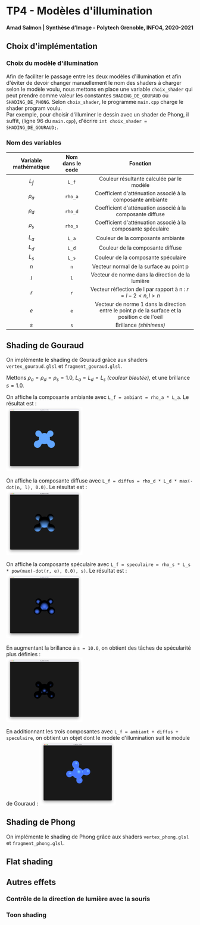 # TP4 - Modèles d'illumination

**Amad Salmon | Synthèse d’Image - Polytech Grenoble, INFO4, 2020-2021**

## Choix d'implémentation

### Choix du modèle d'illumination

Afin de faciliter le passage entre les deux modèles d'illumination et afin d'éviter de devoir changer manuellement le nom des shaders à charger selon le modèle voulu, nous mettons en place une variable `choix_shader` qui peut prendre comme valeur les constantes `SHADING_DE_GOURAUD` ou `SHADING_DE_PHONG`. Selon `choix_shader`, le programme `main.cpp` charge le shader program voulu.  
Par exemple, pour choisir d'illuminer le dessin avec un shader de Phong, il suffit, (ligne 96 du `main.cpp`), d'écrire `int choix_shader = SHADING_DE_GOURAUD;`.

### Nom des variables

| Variable mathématique | Nom dans le code |                                            Fonction                                            |
|:---------------------:|:----------------:|:----------------------------------------------------------------------------------------------:|
|         $L_f$         |       `L_f`      |                            Couleur résultante calculée par le modèle                           |
|        $\rho_a$       |      `rho_a`     |                   Coefficient d'atténuation associé à la composante ambiante                   |
|        $\rho_d$       |      `rho_d`     |                    Coefficient d'atténuation associé à la composante diffuse                   |
|        $\rho_s$       |      `rho_s`     |                  Coefficient d'atténuation associé à la composante spéculaire                  |
|         $L_a$         |       `L_a`      |                                Couleur de la composante ambiante                               |
|         $L_d$         |       `L_d`      |                                Couleur de la composante diffuse                                |
|         $L_s$         |       `L_s`      |                               Couleur de la composante spéculaire                              |
|          $n$          |        `n`       |                             Vecteur normal de la surface au point p                            |
|          $l$          |        `l`       |                        Vecteur de norme  dans la direction de la lumière                       |
|          $r$          |        `r`       |                     Vecteur réflection de l par rapport à n : $r=l-2<n,l>n$                    |
|          $e$          |        `e`       | Vecteur de norme 1 dans la direction entre le point $p$ de la surface et la position $c$ de l'oeil |
|          $s$          |        `s`       |                                     Brillance *(shininess)*                                    |


## Shading de Gouraud

On implémente le shading de Gouraud grâce aux shaders `vertex_gouraud.glsl` et `fragment_gouraud.glsl`.

Mettons $\rho_a=\rho_d=\rho_s=1.0$, $L_a = L_d = L_s$ *(couleur bleutée)*, et une brillance $s=1.0$.  

On affiche la composante ambiante avec `L_f = ambiant = rho_a * L_a`. Le résultat est :  
<img src="README.assets/gouraud_ambiant.png" alt="Composante ambiante" style="zoom:20%;" />

On affiche la composante diffuse avec `L_f = diffus = rho_d * L_d * max(-dot(n, l), 0.0)`. Le résultat est :  
<img src="README.assets/gouraud_diffus.png" alt="Composante diffuse" style="zoom:20%;" />

On affiche la composante spéculaire avec `L_f = speculaire = rho_s * L_s * pow(max(-dot(r, e), 0.0), s)`. Le résultat est :  
<img src="README.assets/gouraud_speculaire_s=1.png" alt="Composante spéculaire" style="zoom:20%;" />

En augmentant la brillance à `s = 10.0`, on obtient des tâches de spécularité plus définies :  
<img src="README.assets/gouraud_speculaire_s=10.png" alt="Composante spéculaire avec brillance à 10" style="zoom:20%;" />

En additionnant les trois composantes avec `L_f = ambiant + diffus + speculaire`, on obtient un objet dont le modèle d'illumination suit le module de Gouraud :
<img src="README.assets/gouraud_resultat1.png" alt="Résultat du modèle d'illumination de Gouraud sur blob2" style="zoom:20%;" />


## Shading de Phong

On implémente le shading de Phong grâce aux shaders `vertex_phong.glsl` et `fragment_phong.glsl`.

## Flat shading

## Autres effets

### Contrôle de la direction de lumière avec la souris

### Toon shading
